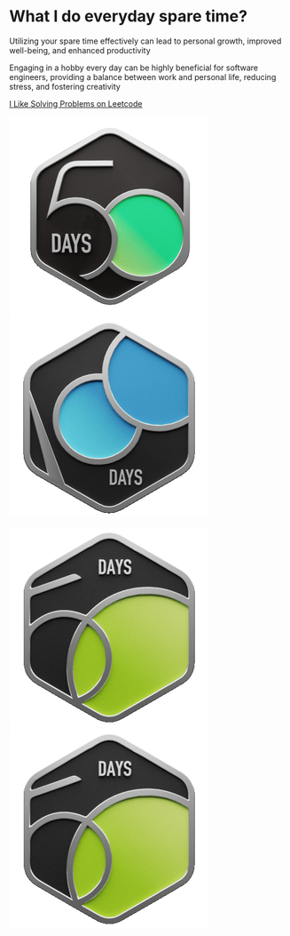 # What I do everyday spare time?

Utilizing your spare time effectively can lead to personal growth, improved well-being, and enhanced productivity

Engaging in a hobby every day can be highly beneficial for software engineers, providing a balance between work and personal life, reducing stress, and fostering creativity

[I Like Solving Problems on Leetcode](https://leetcode.com/u/max-oyedele/)

![image](./2024-50.gif) ![image](./2024-100.gif)

![image](./2025-50.gif) ![image](./2025-50.gif)
